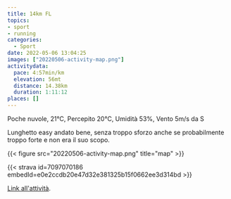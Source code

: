 ```yaml
---
title: 14km FL
topics:
- sport
- running
categories: 
  - Sport
date: 2022-05-06 13:04:25
images: ["20220506-activity-map.png"]
activitydata:
  pace: 4:57min/km
  elevation: 56mt
  distance: 14.38km
  duration: 1:11:12
places: []
---
```


Poche nuvole, 21°C, Percepito 20°C, Umidità 53%, Vento 5m/s da S

<!--more-->

Lunghetto easy andato bene, senza troppo sforzo anche se probabilmente troppo forte e non era il suo scopo.

{{<  figure src="20220506-activity-map.png" title="map" >}}

{{< strava id=7097070186 embedId=e0e2ccdb20e47d32e381325b15f0662ee3d314bd >}}

[Link all'attività](https://strava.com/activities/7097070186).
